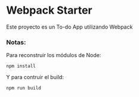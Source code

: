 # Webpack Starter
Este proyecto es un To-do App utilizando Webpack

### Notas:

Para reconstruir los módulos de Node:
```
npm install
```
Y para contruir el build:
```
npm run build